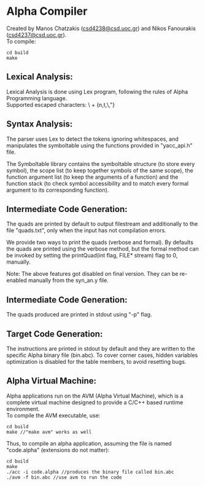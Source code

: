 # Alpha Compiler

Created by Manos Chatzakis (csd4238@csd.uoc.gr) and Nikos Fanourakis (csd4237@csd.uoc.gr).\
To compile:

```
cd build
make
```

## Lexical Analysis:

Lexical Analysis is done using Lex program, following the rules of Alpha Programming language.\
Supported escaped characters: \ + {n,t,\\,"}

## Syntax Analysis:

The parser uses Lex to detect the tokens ignoring whitespaces, and manipulates the symboltable using the functions provided in "yacc_api.h" file.

The Symboltable library contains the symboltable structure (to store every symbol), the scope list (to keep together symbols of the same scope), the function argument list (to keep the arguments of a function) and the function stack (to check symbol accessibility and to match every formal argument to its corresponding function).

## Intermediate Code Generation:

The quads are printed by default to output filestream and additionally to the file "quads.txt", only when the input has not compilation errors.

We provide two ways to print the quads (verbose and formal). By defaults the quads are printed using the verbose method, but the formal method can be invoked by setting the printQuad(int flag, FILE* stream) flag to 0, manually.

Note: The above features got disabled on final version. They can be re-enabled manually from the syn_an.y file.

## Intermediate Code Generation:

The quads produced are printed in stdout using "-p" flag.

## Target Code Generation:

The instructions are printed in stdout by default and they are written to the specific Alpha binary file (bin.abc).
To cover corner cases, hidden variables optimization is disabled for the table members, to avoid resetting bugs.

## Alpha Virtual Machine:

Alpha applications run on the AVM (Alpha Virtual Machine), which is a complete virtual machine designed to provide a C/C++ based runtime environment. \
To compile the AVM executable, use:
```
cd build
make //"make avm" works as well
```
Thus, to compile an alpha application, assuming the file is named "code.alpha" (extensions do not matter):
```
cd build
make
./acc -i code.alpha //produces the binary file called bin.abc
./avm -f bin.abc //use avm to run the code
```





